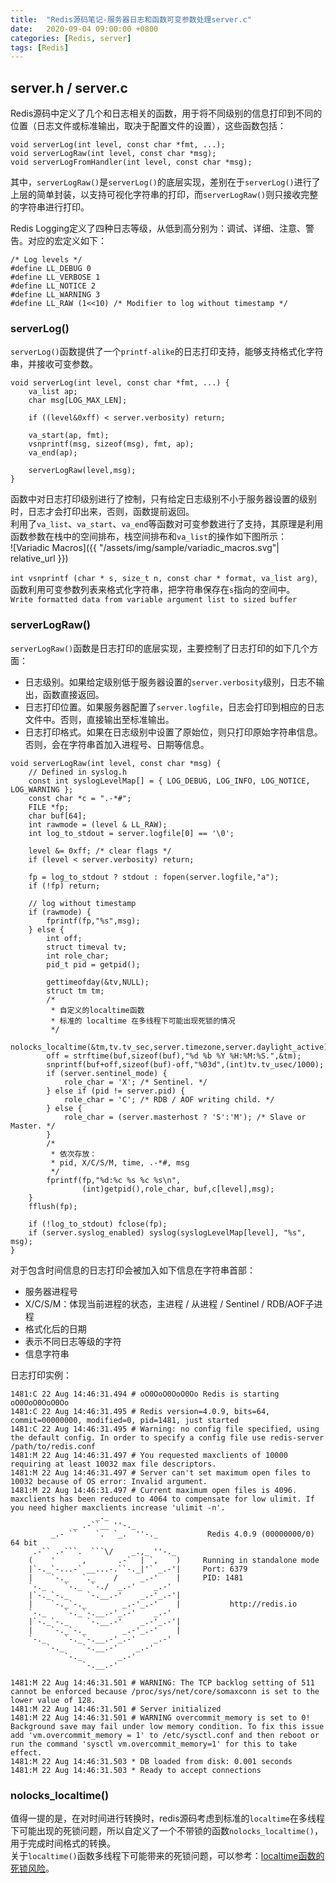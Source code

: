 ```yaml
---
title:  "Redis源码笔记-服务器日志和函数可变参数处理server.c"
date:   2020-09-04 09:00:00 +0800
categories: [Redis, server]
tags: [Redis]
---
```


## server.h / server.c

Redis源码中定义了几个和日志相关的函数，用于将不同级别的信息打印到不同的位置（日志文件或标准输出，取决于配置文件的设置），这些函数包括：  
 
```
void serverLog(int level, const char *fmt, ...);
void serverLogRaw(int level, const char *msg);
void serverLogFromHandler(int level, const char *msg);
```

其中，`serverLogRaw()`是`serverLog()`的底层实现，差别在于`serverLog()`进行了上层的简单封装，以支持可视化字符串的打印，而`serverLogRaw()`则只接收完整的字符串进行打印。

Redis Logging定义了四种日志等级，从低到高分别为：调试、详细、注意、警告。对应的宏定义如下：  
```
/* Log levels */
#define LL_DEBUG 0
#define LL_VERBOSE 1
#define LL_NOTICE 2
#define LL_WARNING 3
#define LL_RAW (1<<10) /* Modifier to log without timestamp */
```

### serverLog()

`serverLog()`函数提供了一个`printf-alike`的日志打印支持，能够支持格式化字符串，并接收可变参数。  
```
void serverLog(int level, const char *fmt, ...) {
    va_list ap;
    char msg[LOG_MAX_LEN];

    if ((level&0xff) < server.verbosity) return;

    va_start(ap, fmt);
    vsnprintf(msg, sizeof(msg), fmt, ap);
    va_end(ap);

    serverLogRaw(level,msg);
}
```

函数中对日志打印级别进行了控制，只有给定日志级别不小于服务器设置的级别时，日志才会打印出来，否则，函数提前返回。  
利用了`va_list`、`va_start`、`va_end`等函数对可变参数进行了支持，其原理是利用函数参数在栈中的空间排布，栈空间排布和`va_list`的操作如下图所示：  
![Variadic Macros]({{ "/assets/img/sample/variadic_macros.svg"| relative_url }})

`int vsnprintf (char * s, size_t n, const char * format, va_list arg)`, 函数利用可变参数列表来格式化字符串，把字符串保存在`s`指向的空间中。  
`Write formatted data from variable argument list to sized buffer`  

### serverLogRaw()

`serverLogRaw()`函数是日志打印的底层实现，主要控制了日志打印的如下几个方面：  
* 日志级别。如果给定级别低于服务器设置的`server.verbosity`级别，日志不输出，函数直接返回。  
* 日志打印位置。如果服务器配置了`server.logfile`，日志会打印到相应的日志文件中。否则，直接输出至标准输出。  
* 日志打印格式。如果在日志级别中设置了原始位，则只打印原始字符串信息。否则，会在字符串首加入进程号、日期等信息。  

```
void serverLogRaw(int level, const char *msg) {
    // Defined in syslog.h
    const int syslogLevelMap[] = { LOG_DEBUG, LOG_INFO, LOG_NOTICE, LOG_WARNING };
    const char *c = ".-*#";
    FILE *fp;
    char buf[64];
    int rawmode = (level & LL_RAW);
    int log_to_stdout = server.logfile[0] == '\0';

    level &= 0xff; /* clear flags */
    if (level < server.verbosity) return;

    fp = log_to_stdout ? stdout : fopen(server.logfile,"a");
    if (!fp) return;

    // log without timestamp
    if (rawmode) {
        fprintf(fp,"%s",msg);
    } else {
        int off;
        struct timeval tv;
        int role_char;
        pid_t pid = getpid();

        gettimeofday(&tv,NULL);
        struct tm tm;
        /*
         * 自定义的localtime函数
         * 标准的 localtime 在多线程下可能出现死锁的情况
         */
        nolocks_localtime(&tm,tv.tv_sec,server.timezone,server.daylight_active);
        off = strftime(buf,sizeof(buf),"%d %b %Y %H:%M:%S.",&tm);
        snprintf(buf+off,sizeof(buf)-off,"%03d",(int)tv.tv_usec/1000);
        if (server.sentinel_mode) {
            role_char = 'X'; /* Sentinel. */
        } else if (pid != server.pid) {
            role_char = 'C'; /* RDB / AOF writing child. */
        } else {
            role_char = (server.masterhost ? 'S':'M'); /* Slave or Master. */
        }
        /*
         * 依次存放：
         * pid, X/C/S/M, time, .-*#, msg
         */
        fprintf(fp,"%d:%c %s %c %s\n",
                (int)getpid(),role_char, buf,c[level],msg);
    }
    fflush(fp);

    if (!log_to_stdout) fclose(fp);
    if (server.syslog_enabled) syslog(syslogLevelMap[level], "%s", msg);
}
```

对于包含时间信息的日志打印会被加入如下信息在字符串首部：  
* 服务器进程号  
* X/C/S/M：体现当前进程的状态，主进程 / 从进程 / Sentinel / RDB/AOF子进程  
* 格式化后的日期  
* 表示不同日志等级的字符 
* 信息字符串

日志打印实例：  
```
1481:C 22 Aug 14:46:31.494 # oO0OoO0OoO0Oo Redis is starting oO0OoO0OoO0Oo
1481:C 22 Aug 14:46:31.495 # Redis version=4.0.9, bits=64, commit=00000000, modified=0, pid=1481, just started
1481:C 22 Aug 14:46:31.495 # Warning: no config file specified, using the default config. In order to specify a config file use redis-server /path/to/redis.conf
1481:M 22 Aug 14:46:31.497 # You requested maxclients of 10000 requiring at least 10032 max file descriptors.
1481:M 22 Aug 14:46:31.497 # Server can't set maximum open files to 10032 because of OS error: Invalid argument.
1481:M 22 Aug 14:46:31.497 # Current maximum open files is 4096. maxclients has been reduced to 4064 to compensate for low ulimit. If you need higher maxclients increase 'ulimit -n'.
                   _._
              _ .-``__ ''-._
         _.- ``    `.  `_.  ''-._           Redis 4.0.9 (00000000/0) 64 bit
     .-`` .-```.  ```\/    _.,_ ''-._
    (    '      ,       .-`  | `,    )     Running in standalone mode
    |`-._`-...-` __...-.``-._|'` _.-'|     Port: 6379
    |    `-._   `._    /     _.-'    |     PID: 1481
    `-._    `-._  `-./  _.-'    _.-'
    |`-._`-._    `-.__.-'    _.-'_.-'|
    |    `-._`-._        _.-'_.-'    |           http://redis.io
    `-._    `-._`-.__.-'_.-'    _.-'
    |`-._`-._    `-.__.-'    _.-'_.-'|
    |    `-._`-._        _.-'_.-'    |
    `-._    `-._`-.__.-'_.-'    _.-'
        `-._    `-.__.-'    _.-'
            `-._        _.-'
                `-.__.-'

1481:M 22 Aug 14:46:31.501 # WARNING: The TCP backlog setting of 511 cannot be enforced because /proc/sys/net/core/somaxconn is set to the lower value of 128.
1481:M 22 Aug 14:46:31.501 # Server initialized
1481:M 22 Aug 14:46:31.501 # WARNING overcommit_memory is set to 0! Background save may fail under low memory condition. To fix this issue add 'vm.overcommit_memory = 1' to /etc/sysctl.conf and then reboot or run the command 'sysctl vm.overcommit_memory=1' for this to take effect.
1481:M 22 Aug 14:46:31.503 * DB loaded from disk: 0.001 seconds
1481:M 22 Aug 14:46:31.503 * Ready to accept connections
```

### nolocks_localtime()

值得一提的是，在对时间进行转换时，redis源码考虑到标准的`localtime`在多线程下可能出现的死锁问题，所以自定义了一个不带锁的函数`nolocks_localtime()`，用于完成时间格式的转换。  
关于`localtime()`函数多线程下可能带来的死锁问题，可以参考：[localtime函数的死锁风险](https://www.codercto.com/a/59045.html)。  
